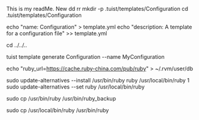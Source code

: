 This is my readMe.
New
dd
rr
mkdir -p .tuist/templates/Configuration
cd .tuist/templates/Configuration

echo "name: Configuration" > template.yml
echo "description: A template for a configuration file" >> template.yml

cd ../../..

tuist template generate Configuration --name MyConfiguration

echo "ruby_url=https://cache.ruby-china.com/pub/ruby" > ~/.rvm/user/db

sudo update-alternatives --install /usr/bin/ruby ruby /usr/local/bin/ruby 1
sudo update-alternatives --set ruby /usr/local/bin/ruby


sudo cp /usr/bin/ruby /usr/bin/ruby_backup

sudo cp /usr/local/bin/ruby /usr/bin/ruby

